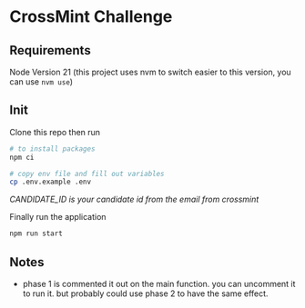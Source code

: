 # CrossMint Challenge

## Requirements
Node Version 21 (this project uses nvm to switch easier to this version, you can use `nvm use`)

## Init
Clone this repo then run

```bash
# to install packages
npm ci
```

``` bash
# copy env file and fill out variables
cp .env.example .env
```
*CANDIDATE_ID is your candidate id from the email from crossmint*

Finally run the application 
``` bash
npm run start
```

## Notes
- phase 1 is commented it out on the main function. you can uncomment it to run it. but probably could use phase 2 to have the same effect. 
